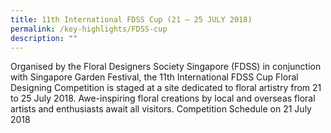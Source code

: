 ```yaml
---
title: 11th International FDSS Cup (21 – 25 JULY 2018)
permalink: /key-highlights/FDSS-cup
description: ""
---
```


Organised by the Floral Designers Society Singapore (FDSS) in conjunction with Singapore
Garden Festival, the 11th International FDSS Cup Floral Designing Competition is staged at
a site dedicated to floral artistry from 21 to 25 July 2018. Awe-inspiring floral creations by
local and overseas floral artists and enthusiasts await all visitors.
Competition Schedule on 21 July 2018

